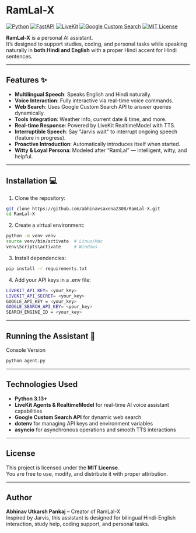 # RamLal-X


[![Python](https://img.shields.io/badge/Python-3.13+-blue?logo=python&logoColor=white)](https://www.python.org/) 
[![FastAPI](https://img.shields.io/badge/FastAPI-0.100.0-brightgreen?logo=fastapi&logoColor=white)](https://fastapi.tiangolo.com/) 
[![LiveKit](https://img.shields.io/badge/LiveKit-Realtime-purple)](https://livekit.io/) 
[![Google Custom Search](https://img.shields.io/badge/Google%20Search-API-yellow?logo=google&logoColor=white)](https://developers.google.com/custom-search/) 
[![MIT License](https://img.shields.io/badge/License-MIT-green.svg)](LICENSE)

**RamLal-X** is a personal AI assistant.  
It’s designed to support studies, coding, and personal tasks while speaking naturally in **both Hindi and English** with a proper Hindi accent for Hindi sentences.

---

## Features ✨

- **Multilingual Speech**: Speaks English and Hindi naturally.  
- **Voice Interaction**: Fully interactive via real-time voice commands.  
- **Web Search**: Uses Google Custom Search API to answer queries dynamically.  
- **Tools Integration**: Weather info, current date & time, and more.  
- **Real-time Response**: Powered by LiveKit RealtimeModel with TTS.  
- **Interruptible Speech**: Say "Jarvis wait" to interrupt ongoing speech (feature in progress).  
- **Proactive Introduction**: Automatically introduces itself when started.  
- **Witty & Loyal Persona**: Modeled after “RamLal” — intelligent, witty, and helpful.

---
## Installation 💻

1. Clone the repository:

```bash
git clone https://github.com/abhinavsaxena2308/RamLal-X.git
cd RamLal-X
```

2. Create a virtual environment:

```bash
python -m venv venv
source venv/bin/activate  # Linux/Mac
venv\Scripts\activate     # Windows
```

3. Install dependencies:
```bash
pip install -r requirements.txt
```
4. Add your API keys in a .env file:

```bash
LIVEKIT_API_KEY= <your_key>
LIVEKIT_API_SECRET= <your_key>
GOOGLE_API_KEY = <your_key>
GOOGLE_SEARCH_API_KEY= <your_key>
SEARCH_ENGINE_ID = <your_key>
```
---
## Running the Assistant 🚀
Console Version
```bash
python agent.py
```
---
## Technologies Used

- **Python 3.13+**  
- **LiveKit Agents & RealtimeModel** for real-time AI voice assistant capabilities  
- **Google Custom Search API** for dynamic web search  
- **dotenv** for managing API keys and environment variables  
- **asyncio** for asynchronous operations and smooth TTS interactions  

---

## License

This project is licensed under the **MIT License**.  
You are free to use, modify, and distribute it with proper attribution.

---

## Author

**Abhinav Utkarsh Pankaj** – Creator of RamLal-X  
Inspired by Jarvis, this assistant is designed for bilingual Hindi-English interaction, study help, coding support, and personal tasks.
